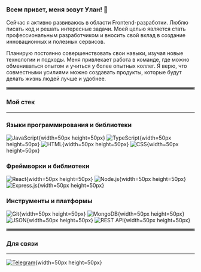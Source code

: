 ### Всем привет, меня зовут Улан! 👋
Сейчас я активно развиваюсь в области Frontend-разработки. Люблю писать код и решать интересные задачи. Моей целью является стать профессиональным разработчиком и вносить свой вклад в создание инновационных и полезных сервисов.

Планирую постоянно совершенствовать свои навыки, изучая новые технологии и подходы. Меня привлекает работа в команде, где можно обмениваться опытом и учиться у более опытных коллег. Я верю, что совместными усилиями можно создавать продукты, которые будут делать жизнь людей лучше и удобнее.

<hr style="border: 3px solid gray;">

### Мой стек
___
### Языки программирования и библиотеки

![JavaScript](https://upload.wikimedia.org/wikipedia/commons/6/6a/JavaScript-logo.png){width=50px height=50px}
![TypeScript](https://upload.wikimedia.org/wikipedia/commons/4/4c/TypeScript_Logo.svg){width=50px height=50px}
![HTML](https://upload.wikimedia.org/wikipedia/commons/6/61/HTML5_logo_and_wordmark.svg){width=50px height=50px}
![CSS](https://upload.wikimedia.org/wikipedia/commons/d/d5/CSS3_logo_and_wordmark.svg){width=50px height=50px}

### Фреймворки и библиотеки

![React](https://upload.wikimedia.org/wikipedia/commons/a/a7/React-icon.svg){width=50px height=50px}
![Node.js](https://upload.wikimedia.org/wikipedia/commons/d/d9/Node.js_logo.svg){width=50px height=50px}
![Express.js](https://upload.wikimedia.org/wikipedia/commons/6/64/Expressjs.png){width=50px height=50px}

### Инструменты и платформы

![Git](https://upload.wikimedia.org/wikipedia/commons/e/e0/Git-logo.svg){width=50px height=50px}
![MongoDB](https://upload.wikimedia.org/wikipedia/en/4/45/MongoDB-Logo.svg){width=50px height=50px}
![JSON](https://upload.wikimedia.org/wikipedia/commons/c/c9/JSON_vector_logo.svg){width=50px height=50px}
![REST API](https://upload.wikimedia.org/wikipedia/commons/6/6b/REST_API_icon.svg){width=50px height=50px}

<hr style="border: 3px solid gray;">

### Для связи
___
[![Telegram](https://upload.wikimedia.org/wikipedia/commons/8/82/Telegram_logo.svg)](https://t.me/UlanBekbooUulu){width=50px height=50px}

<!--
**UlanBekboev/UlanBekboev** is a ✨ _special_ ✨ repository because its `README.md` (this file) appears on your GitHub profile.

Here are some ideas to get you started:

- 🔭 I’m currently working on ...
- 🌱 I’m currently learning ...
- 👯 I’m looking to collaborate on ...
- 🤔 I’m looking for help with ...
- 💬 Ask me about ...
- 📫 How to reach me: ...
- 😄 Pronouns: ...
- ⚡ Fun fact: ...
-->
